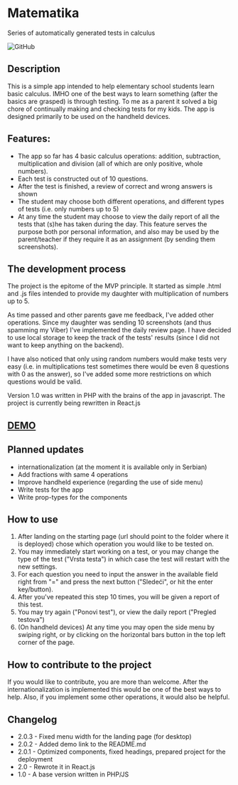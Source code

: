 # Matematika
Series of automatically generated tests in calculus

![GitHub](https://img.shields.io/github/license/DavidSili/matematika)

## Description
This is a simple app intended to help elementary school students learn basic calculus. IMHO one of the best ways to learn something (after the basics are grasped) is through testing. To me as a parent it solved a big chore of continually making and checking tests for my kids. The app is designed primarily to be used on the handheld devices.

## Features:
- The app so far has 4 basic calculus operations: addition, subtraction, multiplication and division (all of which are only positive, whole numbers).
- Each test is constructed out of 10 questions.
- After the test is finished, a review of correct and wrong answers is shown
- The student may choose both different operations, and different types of tests (i.e. only numbers up to 5)
- At any time the student may choose to view the daily report of all the tests that (s)he has taken during the day. This feature serves the purpose both por personal information, and also may be used by the parent/teacher if they require it as an assignment (by sending them screenshots).

## The development process
The project is the epitome of the MVP principle. It started as simple .html and .js files intended to provide my daughter with multiplication of numbers up to 5.

As time passed and other parents gave me feedback, I've added other operations. Since my daughter was sending 10 screenshots (and thus spamming my Viber) I've implemented the daily review page. I have decided to use local storage to keep the track of the tests' results (since I did not want to keep anything on the backend).

I have also noticed that only using random numbers would make tests very easy (i.e. in multiplications test sometimes there would be even 8 questions with 0 as the answer), so I've added some more restrictions on which questions would be valid.

Version 1.0 was written in PHP with the brains of the app in javascript. The project is currently being rewritten in React.js

## [DEMO](https://gracious-jepsen-ac5f06.netlify.app/)

## Planned updates
- internationalization (at the moment it is available only in Serbian)
- Add fractions with same 4 operations
- Improve handheld experience (regarding the use of side menu)
- Write tests for the app
- Write prop-types for the components

## How to use
1. After landing on the starting page (url should point to the folder where it is deployed) chose which operation you would like to be tested on.
2. You may immediately start working on a test, or you may change the type of the test ("Vrsta testa") in which case the test will restart with the new settings.
3. For each question you need to input the answer in the available field right from "=" and press the next button ("Sledeći", or hit the enter key/button).
4. After you've repeated this step 10 times, you will be given a report of this test.
5. You may try again ("Ponovi test"), or view the daily report ("Pregled testova")
6. (On handheld devices) At any time you may open the side menu by swiping right, or by clicking on the horizontal bars button in the top left corner of the page.

## How to contribute to the project
If you would like to contribute, you are more than welcome. After the internationalization is implemented this would be one of the best ways to help. Also, if you implement some other operations, it would also be helpful.

## Changelog
- 2.0.3 - Fixed menu width for the landing page (for desktop)
- 2.0.2 - Added demo link to the README.md
- 2.0.1 - Optimized components, fixed headings, prepared project for the deployment
- 2.0 - Rewrote it in React.js
- 1.0 - A base version written in PHP/JS